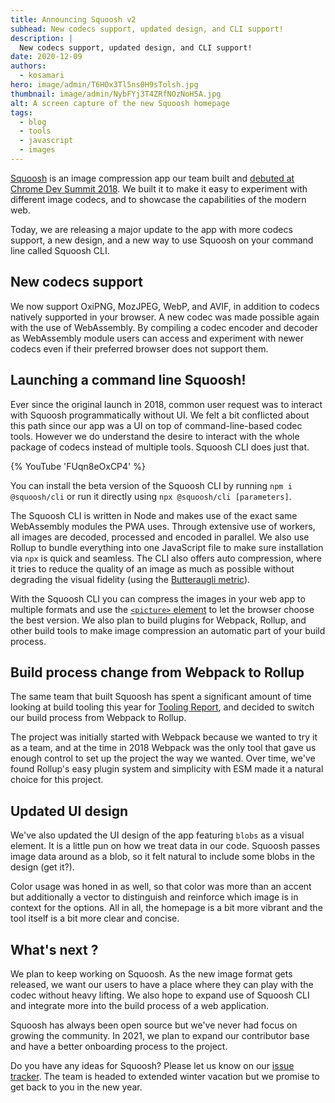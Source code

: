 ```yaml
---
title: Announcing Squoosh v2
subhead: New codecs support, updated design, and CLI support!
description: |
  New codecs support, updated design, and CLI support!
date: 2020-12-09
authors:
  - kosamari
hero: image/admin/T6HOx3Tl5ns0H9sTolsh.jpg
thumbnail: image/admin/NybFYj3T4ZRfNOzNoH5A.jpg
alt: A screen capture of the new Squoosh homepage
tags:
  - blog
  - tools
  - javascript
  - images
---
```




[Squoosh](https://squoosh.app) is an image compression app our team built and [debuted at Chrome 
Dev Summit 2018](https://youtu.be/ipNW6lJHVEs). We built it to make it easy to experiment with 
different image codecs, and to showcase the capabilities of the modern web.  

Today, we are releasing a major update to the app with more codecs support, a new design, and a 
new way to use Squoosh on your command line called Squoosh CLI.


## New codecs support

We now support OxiPNG, MozJPEG, WebP, and AVIF, in addition to codecs natively supported in your 
browser.  A new codec was made possible again with the use of WebAssembly. By compiling a codec 
encoder and decoder as WebAssembly module users can access and experiment with newer codecs even 
if their preferred browser does not support them. 

## Launching a command line Squoosh!

Ever since the original launch in 2018, common user request was to interact with Squoosh 
programmatically without UI. We felt a bit conflicted about this path since our app was a UI on 
top of command-line-based codec tools. However we do understand the desire to interact with the 
whole package of codecs instead of multiple tools. Squoosh CLI does just that.

{% YouTube 'FUqn8eOxCP4' %}

You can install the beta version of the Squoosh CLI by running `npm i @squoosh/cli` or run it 
directly using `npx @squoosh/cli [parameters]`.

The Squoosh CLI is written in Node and makes use of the exact same WebAssembly modules the PWA 
uses. Through extensive use of workers, all images are decoded, processed and encoded in parallel. 
We also use Rollup to bundle everything into one JavaScript file to make sure installation via 
`npx` is quick and seamless. The CLI also offers auto compression, where it tries to reduce the 
quality of an image as much as possible without degrading the visual fidelity 
(using the [Butteraugli metric](https://github.com/google/butteraugli)). 

With the Squoosh CLI you can compress the images in your web app to multiple formats and use the 
[`<picture>` element](https://developer.mozilla.org/docs/Web/HTML/Element/picture) 
to let the browser choose the best version. We also plan to build 
plugins for Webpack, Rollup, and other build tools to make image compression
an automatic part of your build process.

## Build process change from Webpack to Rollup

The same team that built Squoosh has spent a significant amount of time looking at build tooling 
this year for [Tooling Report](https://bundlers.tooling.report/), and decided to switch our build 
process from Webpack to Rollup.

The project was initially started with Webpack because we wanted to try it as a team, and at the 
time in 2018 Webpack was the only tool that gave us enough control to set up the project the way 
we wanted. Over time, we've found Rollup's easy plugin system and simplicity with ESM made it a 
natural choice for this project. 


## Updated UI design 

We've also updated the UI design of the app featuring `blobs` as a visual element.  It is a little 
pun on how we treat data in our code. Squoosh passes image data around as a blob, so it felt 
natural to include some blobs in the design (get it?).

Color usage was honed in as well, so that color was more than an accent but additionally a vector 
to distinguish and reinforce which image is in context for the options. All in all, the homepage 
is a bit more vibrant and the tool itself is a bit more clear and concise.


## What's next ? 

We plan to keep working on Squoosh. As the new image format gets released, we want our users to 
have a place where they can play with the codec without heavy lifting. We also hope to expand use 
of Squoosh CLI and integrate more into the build process of a web application. 

Squoosh has always been open source but we've never had focus on growing the community. In 2021, 
we plan to expand our contributor base and have a better onboarding process to the project. 

Do you have any ideas for Squoosh? Please let us know on our
[issue tracker](https://github.com/GoogleChromeLabs/squoosh/issues).
The team is headed to extended winter vacation but we promise to get
back to you in the new year.
